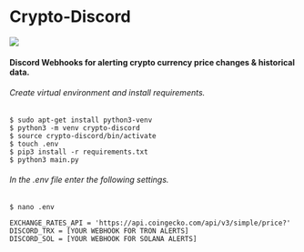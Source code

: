 # Crypto-Discord

![](https://hits.seeyoufarm.com/api/count/incr/badge.svg?url=https%3A%2F%2Fgithub.com%2Farshetamine%2Fcrypto-discord&count_bg=%23A4B6F7&title_bg=%23555555&icon=&icon_color=%23E7E7E7&title=hits&edge_flat=false)

#### Discord Webhooks for alerting crypto currency price changes &amp; historical data.

###### Create virtual environment and install requirements.

```
$ sudo apt-get install python3-venv
$ python3 -m venv crypto-discord
$ source crypto-discord/bin/activate
$ touch .env
$ pip3 install -r requirements.txt
$ python3 main.py
```

###### In the .env file enter the following settings.

```
$ nano .env

EXCHANGE_RATES_API = 'https://api.coingecko.com/api/v3/simple/price?'
DISCORD_TRX = [YOUR WEBHOOK FOR TRON ALERTS]
DISCORD_SOL = [YOUR WEBHOOK FOR SOLANA ALERTS]

```
